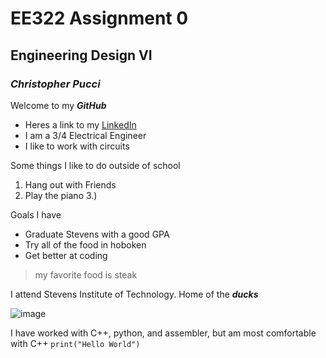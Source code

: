 # EE322 Assignment 0 
## Engineering Design VI
### _Christopher Pucci_

Welcome to my **_GitHub_** 

- Heres a link to my [LinkedIn](https://www.linkedin.com/in/christopher-pucci-695473279/)
- I am a 3/4 Electrical Engineer
- I like to work with circuits

Some things I like to do outside of school
1. Hang out with Friends
2. Play the piano
3.) 

Goals I have
- Graduate Stevens with a good GPA
- Try all of the food in hoboken
- Get better at coding

 
 > my favorite food is steak



I attend Stevens Institute of Technology. Home of the **_ducks_**

![image](https://github.com/Githubpucci/EE-322/assets/116912039/b5a1bccc-7876-43fd-85d1-c860e3191019)


I have worked with C++, python, and assembler, but am most comfortable with C++
`print("Hello World")`




